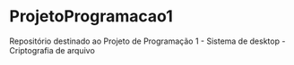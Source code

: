 # ProjetoProgramacao1
Repositório destinado ao Projeto de Programação 1 - Sistema de desktop - Criptografia de arquivo
